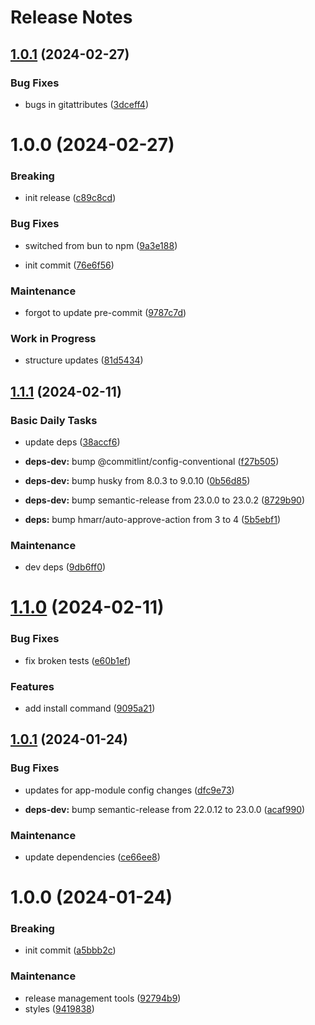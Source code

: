 # Release Notes

## [1.0.1](https://github.com/jetstreamlabs/modulr/compare/v1.0.0...v1.0.1) (2024-02-27)


### Bug Fixes

* bugs in gitattributes ([3dceff4](https://github.com/jetstreamlabs/modulr/commit/3dceff48b16339e9699ffb4552d5d6034d296582))

# 1.0.0 (2024-02-27)


### Breaking

* init release ([c89c8cd](https://github.com/jetstreamlabs/modulr/commit/c89c8cd483f2009fb0975c5f1b18e0e1a393e290))


### Bug Fixes

* switched from bun to npm ([9a3e188](https://github.com/jetstreamlabs/modulr/commit/9a3e188c0186eb1f8738cf90a5910336fa445850))


* init commit ([76e6f56](https://github.com/jetstreamlabs/modulr/commit/76e6f56f614d5e5cb2dd7c950e0eaa6286f92140))


### Maintenance

* forgot to update pre-commit ([9787c7d](https://github.com/jetstreamlabs/modulr/commit/9787c7d2fb379166124bb2696b6f67366c235705))


### Work in Progress

* structure updates ([81d5434](https://github.com/jetstreamlabs/modulr/commit/81d5434a09db6db14790fa45b7bf0edebf382ea4))

## [1.1.1](https://github.com/zumacore/modulize/compare/v1.1.0...v1.1.1) (2024-02-11)


### Basic Daily Tasks

* update deps ([38accf6](https://github.com/zumacore/modulize/commit/38accf66c2230428dd2d2d74ed7bbbbb59ade204))


* **deps-dev:** bump @commitlint/config-conventional ([f27b505](https://github.com/zumacore/modulize/commit/f27b505cbb71ada73ef288a71ce59f3b73e543bc))
* **deps-dev:** bump husky from 8.0.3 to 9.0.10 ([0b56d85](https://github.com/zumacore/modulize/commit/0b56d85e91c23ad12cd3a0663563fd0eb3a00a05))
* **deps-dev:** bump semantic-release from 23.0.0 to 23.0.2 ([8729b90](https://github.com/zumacore/modulize/commit/8729b90ad976b1a6d99b25e83da9badbff57a7c0))
* **deps:** bump hmarr/auto-approve-action from 3 to 4 ([5b5ebf1](https://github.com/zumacore/modulize/commit/5b5ebf1394aa3ef61b939f9c36447b8a3d2df8c1))


### Maintenance

* dev deps ([9db6ff0](https://github.com/zumacore/modulize/commit/9db6ff00b2b0bd49dcd866dac32d7aea8f9e9f07))

# [1.1.0](https://github.com/zumacore/modulize/compare/v1.0.1...v1.1.0) (2024-02-11)


### Bug Fixes

* fix broken tests ([e60b1ef](https://github.com/zumacore/modulize/commit/e60b1ef2b8cff7cc0c2f7a39d61c21008c6eb79f))


### Features

* add install command ([9095a21](https://github.com/zumacore/modulize/commit/9095a21f3d2f2f8ef486b059f505d44290e1da0f))

## [1.0.1](https://github.com/zumacore/modulize/compare/v1.0.0...v1.0.1) (2024-01-24)


### Bug Fixes

* updates for app-module config changes ([dfc9e73](https://github.com/zumacore/modulize/commit/dfc9e7389825f7f3727c54e8f23afbd0d3dc0ab8))


* **deps-dev:** bump semantic-release from 22.0.12 to 23.0.0 ([acaf990](https://github.com/zumacore/modulize/commit/acaf9905bed17b328513ea460fdcb0d336c20ac7))


### Maintenance

* update dependencies ([ce66ee8](https://github.com/zumacore/modulize/commit/ce66ee85e82d37b809e647cde8bf469e0b33f5d0))

# 1.0.0 (2024-01-24)


### Breaking

* init commit ([a5bbb2c](https://github.com/zumacore/modulize/commit/a5bbb2ca0e278ba93ca3288a6923d6012adefe41))


### Maintenance

* release management tools ([92794b9](https://github.com/zumacore/modulize/commit/92794b93984d6705a5e419722a522bf5b9a893c5))
* styles ([9419838](https://github.com/zumacore/modulize/commit/94198384a63289dc14ee457d81b1fed883a7e52f))
